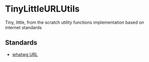 # TinyLittleURLUtils
Tiny, little, from the scratch utility functions implementation based on internet standards

## Standards
* [whatwg URL](https://url.spec.whatwg.org/)
